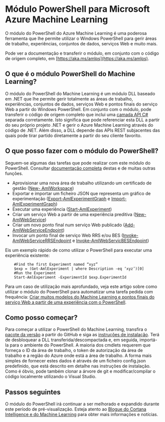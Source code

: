 <properties
    pageTitle="Módulo do PowerShell para Machine Learning | Microsoft Azure"
    description="O módulo do PowerShell para Azure Machine Learning está disponível no modo de pré-visualização pública. Utilize o PowerShell para criar e gerir áreas de trabalho, experiências, serviços Web e muito mais."
    keywords="experimentação, regressão linear, algoritmos de machine learning, tutorial de machine learning, técnicas de modelação preditiva, experiência de ciência de dados"
    services="machine-learning"
    documentationCenter=""
    authors="hning86"
    manager="jhubbard"
    editor="cgronlun"/>

<tags
    ms.service="machine-learning"
    ms.workload="data-services"
    ms.tgt_pltfrm="na"
    ms.devlang="na"
    ms.topic="hero-article"
    ms.date="08/05/2016"
    ms.author="garye;haining"/>


# Módulo PowerShell para Microsoft Azure Machine Learning

O módulo do PowerShell do Azure Machine Learning é uma poderosa ferramenta que lhe permite utilizar o Windows PowerShell para gerir áreas de trabalho, experiências, conjuntos de dados, serviços Web e muito mais.

Pode ver a documentação e transferir o módulo, em conjunto com o código de origem completo, em [https://aka.ms/amlps](https://aka.ms/amlps). 

## O que é o módulo PowerShell do Machine Learning?

O módulo do PowerShell do Machine Learning é um módulo DLL baseado em .NET que lhe permite gerir totalmente as áreas de trabalho, experiências, conjuntos de dados, serviços Web e pontos finais do serviço Web a partir do Windows PowerShell. Em conjunto com o módulo, pode transferir o código de origem completo que inclui uma [camada API C#](https://github.com/hning86/azuremlps/blob/master/code/AzureMLSDK.cs) separada corretamente. Isto significa que pode referenciar esta DLL a partir do seu próprio projeto .NET e gerir o Azure Machine Learning através do código de .NET. Além disso, a DLL depende das APIs REST subjacentes das quais pode tirar partido diretamente a partir do seu cliente favorito.

## O que posso fazer com o módulo do PowerShell?

Seguem-se algumas das tarefas que pode realizar com este módulo do PowerShell. Consultar [documentação completa](https://aka.ms/amlps) destas e de muitas outras funções.

- Aprovisionar uma nova área de trabalho utilizando um certificado de gestão ([New- AmlWorkspace](https://github.com/hning86/azuremlps#new-amlworkspace))
- Exportar e importar um ficheiro JSON que representa um gráfico de experimentação ([Export-AmlExperimentGraph](https://github.com/hning86/azuremlps#export-amlexperimentgraph) e [Import-AmlExperimentGraph](https://github.com/hning86/azuremlps#import-amlexperimentgraph))
- Executar uma experiência ([Start-AmlExperiment](https://github.com/hning86/azuremlps#start-amlexperiment))
- Criar um serviço Web a partir de uma experiência preditiva ([New-AmlWebService](https://github.com/hning86/azuremlps#new-amlwebservice))
- Criar um novo ponto final num serviço Web publicado ([Add-AmlWebServiceEndpoint](https://github.com/hning86/azuremlps#add-amlwebserviceendpoint))
- Invocar um ponto final de serviço Web RRS e/ou BES ([Invoke-AmlWebServiceRRSEndpoint](https://github.com/hning86/azuremlps#invoke-amlwebservicerrsendpoint) e [Invoke-AmlWebServicBESEndpoint](https://github.com/hning86/azuremlps#invoke-amlwebservicebesendpoint))

Eis um exemplo rápido de como utilizar o PowerShell para executar uma experiência existente:

        #Find the first Experiment named “xyz”
        $exp = (Get-AmlExperiment | where Description -eq ‘xyz’)[0]
        #Run the Experiment
        Start-AmlExperiment -ExperimentId $exp.ExperimentId 

Para um caso de utilização mais aprofundado, veja este artigo sobre como utilizar o módulo do PowerShell para automatizar uma tarefa pedida com frequência: [Criar muitos modelos do Machine Learning e pontos finais do serviço Web a partir de uma experiência com o PowerShell](machine-learning-create-models-and-endpoints-with-powershell.md).

## Como posso começar?

Para começar a utilizar o PowerShell do Machine Learning, transfira o [pacote da versão](https://github.com/hning86/azuremlps/releases) a partir do GitHub e siga as [instruções de instalação](https://github.com/hning86/azuremlps/blob/master/README.md). Terá de desbloquear a DLL transferida/descompactada e, em seguida, importá-la para o ambiente do PowerShell. A maioria dos cmdlets requerem que forneça o ID da área de trabalho, o token de autorização da área de trabalho e a região do Azure onde está a área de trabalho. A forma mais simples de fornecer estes dados é através de um ficheiro config.json predefinido, que está descrito em detalhe nas instruções de instalação. Como é óbvio, pode também clonar a árvore de git e modificar/compilar o código localmente utilizando o Visual Studio.

## Passos seguintes

O módulo do PowerShell irá continuar a ser melhorado e expandido durante este período de pré-visualização. Esteja atento ao [Blogue do Cortana Intelligence e do Machine Learning](https://blogs.technet.microsoft.com/machinelearning/) para obter mais informações e notícias.



<!--HONumber=Sep16_HO3-->


